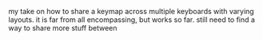 my take on how to share a keymap across multiple keyboards with varying layouts. it is far from all encompassing, but works so far.  still need to find a way to share more stuff between 